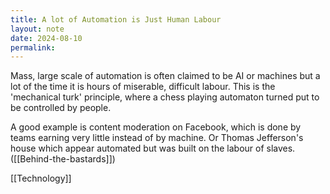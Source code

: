 ```yaml
---
title: A lot of Automation is Just Human Labour
layout: note
date: 2024-08-10
permalink:
---
```


Mass, large scale of automation is often claimed to be AI or machines but a lot of the time it is hours of miserable, difficult labour. This is the 'mechanical turk' principle, where a chess playing automaton turned put to be controlled by people.

A good example is content moderation on Facebook, which is done by teams earning very little instead of by machine. Or Thomas Jefferson's house  which appear automated but was built on the labour of slaves. ([[Behind-the-bastards]])

[[Technology]]


